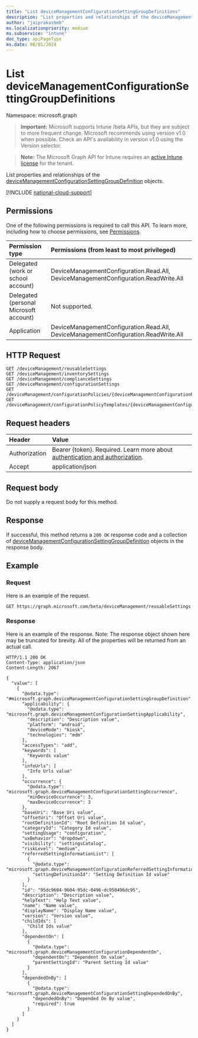 ```yaml
---
title: "List deviceManagementConfigurationSettingGroupDefinitions"
description: "List properties and relationships of the deviceManagementConfigurationSettingGroupDefinition objects."
author: "jaiprakashmb"
ms.localizationpriority: medium
ms.subservice: "intune"
doc_type: apiPageType
ms.date: 08/01/2024
---
```


# List deviceManagementConfigurationSettingGroupDefinitions

Namespace: microsoft.graph

> **Important:** Microsoft supports Intune /beta APIs, but they are subject to more frequent change. Microsoft recommends using version v1.0 when possible. Check an API's availability in version v1.0 using the Version selector.

> **Note:** The Microsoft Graph API for Intune requires an [active Intune license](https://go.microsoft.com/fwlink/?linkid=839381) for the tenant.

List properties and relationships of the [deviceManagementConfigurationSettingGroupDefinition](../resources/intune-deviceconfigv2-devicemanagementconfigurationsettinggroupdefinition.md) objects.

[!INCLUDE [national-cloud-support](../../includes/all-clouds.md)]

## Permissions
One of the following permissions is required to call this API. To learn more, including how to choose permissions, see [Permissions](/graph/permissions-reference).

|Permission type|Permissions (from least to most privileged)|
|:---|:---|
|Delegated (work or school account)|DeviceManagementConfiguration.Read.All, DeviceManagementConfiguration.ReadWrite.All|
|Delegated (personal Microsoft account)|Not supported.|
|Application|DeviceManagementConfiguration.Read.All, DeviceManagementConfiguration.ReadWrite.All|

## HTTP Request
<!-- {
  "blockType": "ignored"
}
-->
``` http
GET /deviceManagement/reusableSettings
GET /deviceManagement/inventorySettings
GET /deviceManagement/complianceSettings
GET /deviceManagement/configurationSettings
GET /deviceManagement/configurationPolicies/{deviceManagementConfigurationPolicyId}/settings/{deviceManagementConfigurationSettingId}/settingDefinitions
GET /deviceManagement/configurationPolicyTemplates/{deviceManagementConfigurationPolicyTemplateId}/settingTemplates/{deviceManagementConfigurationSettingTemplateId}/settingDefinitions
```

## Request headers
|Header|Value|
|:---|:---|
|Authorization|Bearer {token}. Required. Learn more about [authentication and authorization](/graph/auth/auth-concepts).|
|Accept|application/json|

## Request body
Do not supply a request body for this method.

## Response
If successful, this method returns a `200 OK` response code and a collection of [deviceManagementConfigurationSettingGroupDefinition](../resources/intune-deviceconfigv2-devicemanagementconfigurationsettinggroupdefinition.md) objects in the response body.

## Example

### Request
Here is an example of the request.
``` http
GET https://graph.microsoft.com/beta/deviceManagement/reusableSettings
```

### Response
Here is an example of the response. Note: The response object shown here may be truncated for brevity. All of the properties will be returned from an actual call.
``` http
HTTP/1.1 200 OK
Content-Type: application/json
Content-Length: 2067

{
  "value": [
    {
      "@odata.type": "#microsoft.graph.deviceManagementConfigurationSettingGroupDefinition",
      "applicability": {
        "@odata.type": "microsoft.graph.deviceManagementConfigurationSettingApplicability",
        "description": "Description value",
        "platform": "android",
        "deviceMode": "kiosk",
        "technologies": "mdm"
      },
      "accessTypes": "add",
      "keywords": [
        "Keywords value"
      ],
      "infoUrls": [
        "Info Urls value"
      ],
      "occurrence": {
        "@odata.type": "microsoft.graph.deviceManagementConfigurationSettingOccurrence",
        "minDeviceOccurrence": 3,
        "maxDeviceOccurrence": 3
      },
      "baseUri": "Base Uri value",
      "offsetUri": "Offset Uri value",
      "rootDefinitionId": "Root Definition Id value",
      "categoryId": "Category Id value",
      "settingUsage": "configuration",
      "uxBehavior": "dropdown",
      "visibility": "settingsCatalog",
      "riskLevel": "medium",
      "referredSettingInformationList": [
        {
          "@odata.type": "microsoft.graph.deviceManagementConfigurationReferredSettingInformation",
          "settingDefinitionId": "Setting Definition Id value"
        }
      ],
      "id": "95dc9604-9604-95dc-0496-dc950496dc95",
      "description": "Description value",
      "helpText": "Help Text value",
      "name": "Name value",
      "displayName": "Display Name value",
      "version": "Version value",
      "childIds": [
        "Child Ids value"
      ],
      "dependentOn": [
        {
          "@odata.type": "microsoft.graph.deviceManagementConfigurationDependentOn",
          "dependentOn": "Dependent On value",
          "parentSettingId": "Parent Setting Id value"
        }
      ],
      "dependedOnBy": [
        {
          "@odata.type": "microsoft.graph.deviceManagementConfigurationSettingDependedOnBy",
          "dependedOnBy": "Depended On By value",
          "required": true
        }
      ]
    }
  ]
}
```
